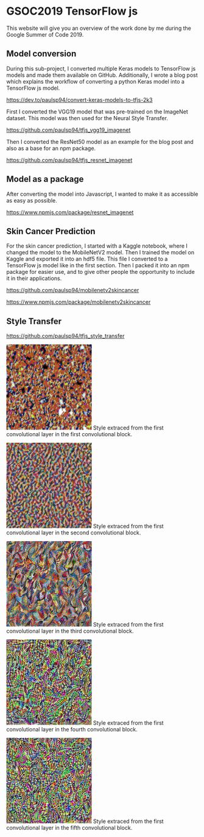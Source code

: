 # GSOC2019 TensorFlow js

This website will give you an overview of the work done by me during the Google Summer of Code 2019.

## Model conversion

During this sub-project, I converted multiple Keras models to TensorFlow js models and made them available on GitHub.
Additionally, I wrote a blog post which explains the workflow of converting a python Keras model into a TensorFlow js model.

https://dev.to/paulsp94/convert-keras-models-to-tfjs-2k3


First I converted the VGG19 model that was pre-trained on the ImageNet dataset. 
This model was then used for the Neural Style Transfer.

https://github.com/paulsp94/tfjs_vgg19_imagenet

Then I converted the ResNet50 model as an example for the blog post and also as a base for an npm package.

https://github.com/paulsp94/tfjs_resnet_imagenet

## Model as a package

After converting the model into Javascript, I wanted to make it as accessible as easy as possible.

https://www.npmjs.com/package/resnet_imagenet

## Skin Cancer Prediction

For the skin cancer prediction, I started with a Kaggle notebook, where I changed the model to the MobileNetV2 model.
Then I trained the model on Kaggle and exported it into an hdf5 file. 
This file I converted to a TensorFlow js model like in the first section.
Then I packed it into an npm package for easier use, and to give other people the opportunity to include it in their applications.

https://github.com/paulsp94/mobilenetv2skincancer

https://www.npmjs.com/package/mobilenetv2skincancer

## Style Transfer

https://github.com/paulsp94/tfjs_style_transfer

![alt text](./assets/styleTransfer/500_39807.625_style1.png "block1_conv1")
Style extraced from the first convolutional layer in the first convolutional block.

![alt text](./assets/styleTransfer/500_58900656_style2.png "block2_conv1")
Style extraced from the first convolutional layer in the second convolutional block.

![alt text](./assets/styleTransfer/500_29894260_style3.png "block3_conv1")
Style extraced from the first convolutional layer in the third convolutional block.

![alt text](./assets/styleTransfer/500_2514929.5_style4.png "block4_conv1")
Style extraced from the first convolutional layer in the fourth convolutional block.

![alt text](./assets/styleTransfer/500_82911.734375_style5.png "block5_conv1")
Style extraced from the first convolutional layer in the fifth convolutional block.

